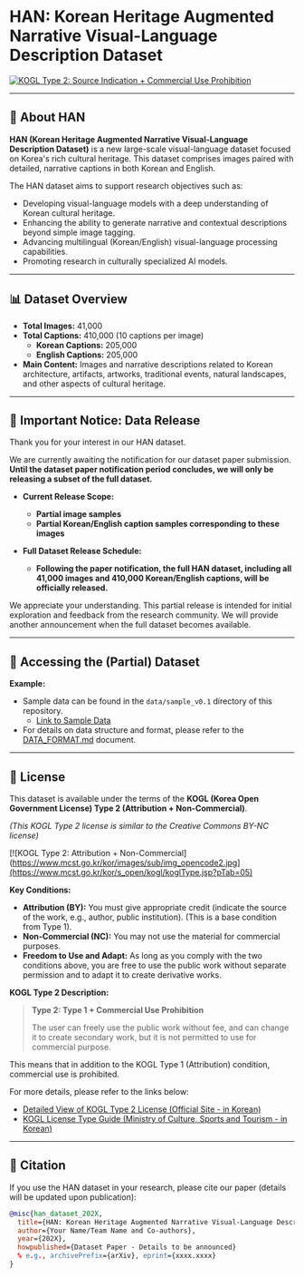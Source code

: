 # HAN: Korean Heritage Augmented Narrative Visual-Language Description Dataset

[![KOGL Type 2: Source Indication + Commercial Use Prohibition](https://www.mcst.go.kr/kor/images/sub/img_opencode2.jpg)](https://www.mcst.go.kr/kor/s_open/kogl/koglType.jsp?pTab=05)  

---

## 🌟 About HAN

**HAN (Korean Heritage Augmented Narrative Visual-Language Description Dataset)** is a new large-scale visual-language dataset focused on Korea's rich cultural heritage. This dataset comprises images paired with detailed, narrative captions in both Korean and English.

The HAN dataset aims to support research objectives such as:
*   Developing visual-language models with a deep understanding of Korean cultural heritage.
*   Enhancing the ability to generate narrative and contextual descriptions beyond simple image tagging.
*   Advancing multilingual (Korean/English) visual-language processing capabilities.
*   Promoting research in culturally specialized AI models.

---

## 📊 Dataset Overview

*   **Total Images:** 41,000
*   **Total Captions:** 410,000 (10 captions per image)
    *   **Korean Captions:** 205,000
    *   **English Captions:** 205,000
*   **Main Content:** Images and narrative descriptions related to Korean architecture, artifacts, artworks, traditional events, natural landscapes, and other aspects of cultural heritage.

---

## 📢 Important Notice: Data Release

Thank you for your interest in our HAN dataset.

We are currently awaiting the notification for our dataset paper submission. **Until the dataset paper notification period concludes, we will only be releasing a subset of the full dataset.**

*   **Current Release Scope:**
    *   **Partial image samples**
    *   **Partial Korean/English caption samples corresponding to these images**

*   **Full Dataset Release Schedule:**
    *   **Following the paper notification, the full HAN dataset, including all 41,000 images and 410,000 Korean/English captions, will be officially released.**

We appreciate your understanding. This partial release is intended for initial exploration and feedback from the research community. We will provide another announcement when the full dataset becomes available.

---

## 💾 Accessing the (Partial) Dataset

**Example:**
*   Sample data can be found in the `data/sample_v0.1` directory of this repository.
    *   [Link to Sample Data](./data/sample_v0.1)
*   For details on data structure and format, please refer to the [DATA_FORMAT.md](./DATA_FORMAT.md) document.

---

## 📜 License

This dataset is available under the terms of the **KOGL (Korea Open Government License) Type 2 (Attribution + Non-Commercial)**.

*(This KOGL Type 2 license is similar to the Creative Commons BY-NC license)*

[![KOGL Type 2: Attribution + Non-Commercial](https://www.mcst.go.kr/kor/images/sub/img_opencode2.jpg](https://www.mcst.go.kr/kor/s_open/kogl/koglType.jsp?pTab=05)

**Key Conditions:**
*   **Attribution (BY):** You must give appropriate credit (indicate the source of the work, e.g., author, public institution). (This is a base condition from Type 1).
*   **Non-Commercial (NC):** You may not use the material for commercial purposes.
*   **Freedom to Use and Adapt:** As long as you comply with the two conditions above, you are free to use the public work without separate permission and to adapt it to create derivative works.

**KOGL Type 2 Description:**
> **Type 2: Type 1 + Commercial Use Prohibition**
>
> The user can freely use the public work without fee, and can change it to create secondary work, but it is not permitted to use for commercial purpose.

This means that in addition to the KOGL Type 1 (Attribution) condition, commercial use is prohibited.

For more details, please refer to the links below:
*   [Detailed View of KOGL Type 2 License (Official Site - in Korean)](http://www.kogl.or.kr/info/licenseTypeView.do?licenseType=TYPE2)
*   [KOGL License Type Guide (Ministry of Culture, Sports and Tourism - in Korean)](https://www.mcst.go.kr/kor/s_open/kogl/koglType.jsp?pTab=05)

---

## 📜 Citation

If you use the HAN dataset in your research, please cite our paper (details will be updated upon publication):

```bibtex
@misc{han_dataset_202X,
  title={HAN: Korean Heritage Augmented Narrative Visual-Language Description Dataset},
  author={Your Name/Team Name and Co-authors},
  year={202X},
  howpublished={Dataset Paper - Details to be announced}
  % e.g., archivePrefix={arXiv}, eprint={xxxx.xxxx}
}
